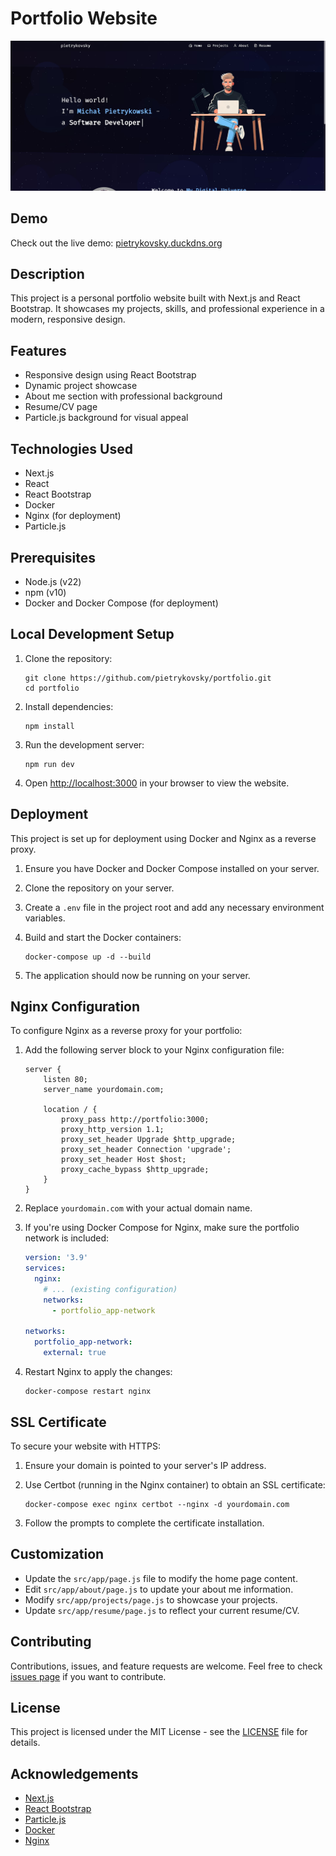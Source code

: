 # Portfolio Website

![Portfolio Preview](public/previews/portfolio.jpg)

## Demo
Check out the live demo: [pietrykovsky.duckdns.org](https://pietrykovsky.duckdns.org)

## Description
This project is a personal portfolio website built with Next.js and React Bootstrap. It showcases my projects, skills, and professional experience in a modern, responsive design.

## Features
- Responsive design using React Bootstrap
- Dynamic project showcase
- About me section with professional background
- Resume/CV page
- Particle.js background for visual appeal

## Technologies Used
- Next.js
- React
- React Bootstrap
- Docker
- Nginx (for deployment)
- Particle.js

## Prerequisites
- Node.js (v22)
- npm (v10)
- Docker and Docker Compose (for deployment)

## Local Development Setup
1. Clone the repository:
   ```
   git clone https://github.com/pietrykovsky/portfolio.git
   cd portfolio
   ```

2. Install dependencies:
   ```
   npm install
   ```

3. Run the development server:
   ```
   npm run dev
   ```

4. Open [http://localhost:3000](http://localhost:3000) in your browser to view the website.

## Deployment
This project is set up for deployment using Docker and Nginx as a reverse proxy.

1. Ensure you have Docker and Docker Compose installed on your server.

2. Clone the repository on your server.

3. Create a `.env` file in the project root and add any necessary environment variables.

4. Build and start the Docker containers:
   ```
   docker-compose up -d --build
   ```

5. The application should now be running on your server.

## Nginx Configuration
To configure Nginx as a reverse proxy for your portfolio:

1. Add the following server block to your Nginx configuration file:

   ```nginx
   server {
       listen 80;
       server_name yourdomain.com;

       location / {
           proxy_pass http://portfolio:3000;
           proxy_http_version 1.1;
           proxy_set_header Upgrade $http_upgrade;
           proxy_set_header Connection 'upgrade';
           proxy_set_header Host $host;
           proxy_cache_bypass $http_upgrade;
       }
   }
   ```

2. Replace `yourdomain.com` with your actual domain name.

3. If you're using Docker Compose for Nginx, make sure the portfolio network is included:

   ```yaml
   version: '3.9'
   services:
     nginx:
       # ... (existing configuration)
       networks:
         - portfolio_app-network
   
   networks:
     portfolio_app-network:
       external: true
   ```

4. Restart Nginx to apply the changes:
   ```
   docker-compose restart nginx
   ```

## SSL Certificate
To secure your website with HTTPS:

1. Ensure your domain is pointed to your server's IP address.

2. Use Certbot (running in the Nginx container) to obtain an SSL certificate:
   ```
   docker-compose exec nginx certbot --nginx -d yourdomain.com
   ```

3. Follow the prompts to complete the certificate installation.

## Customization
- Update the `src/app/page.js` file to modify the home page content.
- Edit `src/app/about/page.js` to update your about me information.
- Modify `src/app/projects/page.js` to showcase your projects.
- Update `src/app/resume/page.js` to reflect your current resume/CV.

## Contributing
Contributions, issues, and feature requests are welcome. Feel free to check [issues page](https://github.com/pietrykovsky/portfolio/issues) if you want to contribute.

## License
This project is licensed under the MIT License - see the [LICENSE](LICENSE) file for details.

## Acknowledgements
- [Next.js](https://nextjs.org/)
- [React Bootstrap](https://react-bootstrap.github.io/)
- [Particle.js](https://particles.js.org/)
- [Docker](https://www.docker.com/)
- [Nginx](https://www.nginx.com/)